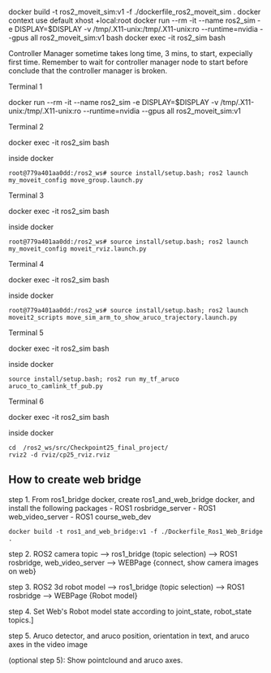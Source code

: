 docker build -t ros2_moveit_sim:v1 -f ./dockerfile_ros2_moveit_sim .
docker context use default
xhost +local:root
docker run --rm -it --name ros2_sim -e DISPLAY=$DISPLAY -v /tmp/.X11-unix:/tmp/.X11-unix:ro --runtime=nvidia --gpus all ros2_moveit_sim:v1 bash
docker exec -it ros2_sim bash


Controller Manager sometime takes long time, 3 mins, to start, expecially first time. Remember to wait for controller manager node to start before conclude that the controller manager is broken.


Terminal 1

docker run --rm -it --name ros2_sim -e DISPLAY=$DISPLAY -v /tmp/.X11-unix:/tmp/.X11-unix:ro --runtime=nvidia --gpus all ros2_moveit_sim:v1 

Terminal 2

docker exec -it ros2_sim bash

inside docker

```
root@779a401aa0dd:/ros2_ws# source install/setup.bash; ros2 launch my_moveit_config move_group.launch.py
```

Terminal 3

docker exec -it ros2_sim bash

inside docker

```
root@779a401aa0dd:/ros2_ws# source install/setup.bash; ros2 launch my_moveit_config moveit_rviz.launch.py
```

Terminal 4

docker exec -it ros2_sim bash

inside docker

```
root@779a401aa0dd:/ros2_ws# source install/setup.bash; ros2 launch moveit2_scripts move_sim_arm_to_show_aruco_trajectory.launch.py
```

Terminal 5

docker exec -it ros2_sim bash

inside docker

```
source install/setup.bash; ros2 run my_tf_aruco aruco_to_camlink_tf_pub.py
```

Terminal 6

docker exec -it ros2_sim bash

inside docker

```
cd  /ros2_ws/src/Checkpoint25_final_project/
rviz2 -d rviz/cp25_rviz.rviz
```



## How to create web bridge

step 1. From ros1_bridge docker, create ros1_and_web_bridge docker, and install the following packages
    - ROS1 rosbridge_server
    - ROS1 web_video_server
    - ROS1 course_web_dev

```
docker build -t ros1_and_web_bridge:v1 -f ./Dockerfile_Ros1_Web_Bridge .
```

step 2. ROS2 camera topic --> ros1_bridge (topic selection) --> ROS1 rosbridge, web_video_server --> WEBPage {connect, show camera images on web}

step 3. ROS2 3d robot model --> ros1_bridge (topic selection) --> ROS1 rosbridge --> WEBPage {Robot model}

step 4. Set Web's Robot model state according to joint_state, robot_state topics.]

step 5. Aruco detector, and aruco position, orientation in text, and aruco axes in the video image

(optional step 5): Show pointclound and aruco axes.
